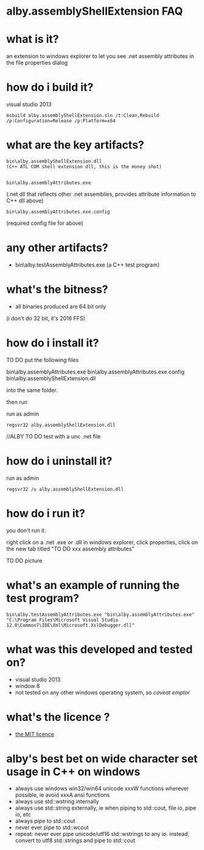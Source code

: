 # alby.assemblyShellExtension FAQ

# what is it?

an extension to windows explorer to let you see .net assembly attributes in the file properties dialog


# how do i build it?

visual studio 2013

    msbuild alby.assemblyShellExtension.sln /t:Clean,Rebuild /p:Configuration=Release /p:Platform=x64


# what are the key artifacts?

    bin\alby.assemblyShellExtension.dll 
    (C++ ATL COM shell extension dll, this is the money shot)


    bin\alby.assemblyAttributes.exe 

(.net dll that reflects other .net assemblies, provides attribute information to C++ dll above)

    bin\alby.assemblyAttributes.exe.config

(required config file for above)


# any other artifacts?

- bin\alby.testAssemblyAttributes.exe (a C++ test program)


# what's the bitness?

- all binaries produced are 64 bit only

(i don't do 32 bit, it's 2016 FFS)


# how do i install it?

TO DO
put the following files 

bin\alby.assemblyAttributes.exe
bin\alby.assemblyAttributes.exe.config
bin\alby.assemblyShellExtension.dll 

into the same folder. 

then run

run as admin

    regsvr32 alby.assemblyShellExtension.dll

//ALBY TO DO test with a unc .net file

# how do i uninstall it?

run as admin

    regsvr32 /u alby.assemblyShellExtension.dll


# how do i run it?

you don't run it.

right click on a .net .exe or .dll in windows explorer, click properties, click on the new tab titled "TO DO xxx assembly attributes"


TO DO picture

# what's an example of running the test program?

    bin\alby.testAssemblyAttributes.exe "bin\alby.assemblyAttributes.exe" "C:\Program Files\Microsoft Visual Studio 12.0\Common7\IDE\Xml\Microsoft.XslDebugger.dll"


# what was this developed and tested on?

- visual studio 2013
- window 8
- not tested on any other windows operating system, so *caveat emptor*

# what's the licence ?

- [the MIT licence](https://opensource.org/licenses/MIT)


# alby's best bet on wide character set usage in C++ on windows

- always use windows win32/win64 unicode xxxW functions wherever possible, ie avoid xxxA ansi functions 
- always use std::wstring internally
- always use std::string externally, ie when piping to std::cout, file io, pipe io, etc
- always pipe to std::cout
- never ever pipe to std::wcout
- repeat: never ever pipe unicode/utf16 std::wstrings to any io. instead, convert to utf8 std::strings and pipe to std::cout


